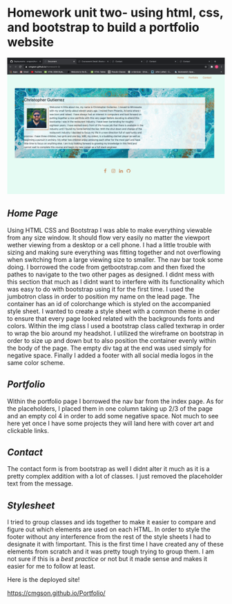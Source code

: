 # **Homework unit two- using html, css, and bootstrap to build a portfolio website** #

![screenshot](./assets/screenshot.png)

## *Home Page*

Using HTML CSS and Bootstrap I was able to make everything viewable from any size window.  It should flow very easily no matter the viewport wether viewing from a desktop or a cell phone.  I had a little trouble with sizing and making sure everything was fitting together and not overflowing when switching from a large viewing size to smaller.
The nav bar took some doing.  I borrowed the code from getbootstrap.com and then fixed the pathes to navigate to the two other pages as designed.  I didnt mess with this section that much as I didnt want to interfere with its functionality which was easy to do with bootstrap using it for the first time.
I used the jumbotron class in order to position my name on the lead page.  The container has an id of colorchange which is styled on the accompanied style sheet.  I wanted to create a style sheet with a common theme in order to ensure that every page looked related with the backgrounds fonts and colors.
Within the img class I used a bootstrap class called textwrap in order to wrap the bio around my headshot.
I utilized the wireframe on bootstrap in order to size up and down but to also position the container evenly within the body of the page.  The empty div tag at the end was used simply for negative space.
Finally I added a footer with all social media logos in the same color scheme.

## *Portfolio*

Within the portfolio page I borrowed the nav bar from the index page.  As for the placeholders, I placed them in one column taking up 2/3 of the page and an empty col 4 in order to add some negative space.  Not much to see here yet once I have some projects they will land here with cover art and clickable links.

## *Contact*

The contact form is from bootstrap as well I didnt alter it much as it is a pretty complex addition with a lot of classes.  I just removed the placeholder text from the message.


## *Stylesheet*

I tried to group classes and ids together to make it easier to compare and figure out which elements are used on each HTML.  In order to style the footer without any interference from the rest of the style sheets I had to designate it with !important.  This is the first time I have created any of these elements from scratch and it was pretty tough trying to group them.  I am not sure if this is a *best practice* or not but it made sense and makes it easier for me to follow at least.

Here is the deployed site!

https://cmgson.github.io/Portfolio/




